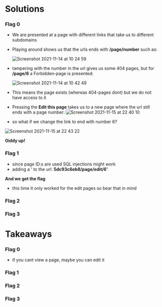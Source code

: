 # Solutions


### Flag 0

- We are presented at a page with different links that take us to different subdomains

- Playing around shows us that the urls ends with **/page/number** such as:

   ![Screenshot 2021-11-14 at 10 24 59](https://user-images.githubusercontent.com/74051842/141675417-128e5464-aa7d-460c-b35c-4f1c7a0d63bc.png)

- tampering with the number in the url gives us some 404 pages, but for **/page/6** a Forbidden-page is presented:


   ![Screenshot 2021-11-14 at 10 42 49](https://user-images.githubusercontent.com/74051842/141675787-25e64ccf-5d04-4f6f-94d1-6af273903d1d.png)

- This means the page exists (whereas 404-pages dont) but we do not have access to it 
- Pressing the **Edit this page** takes us to a new page where the url still ends with a page number:
![Screenshot 2021-11-15 at 22 40 10](https://user-images.githubusercontent.com/74051842/141857735-7ec813b1-4859-4320-af0d-aeb159cba830.png)
- so what if we change the link to end with number 6?

![Screenshot 2021-11-15 at 22 43 22](https://user-images.githubusercontent.com/74051842/141858084-e4bf25ca-b402-401d-8590-1476039cf3ec.png)

**Giddy up!**


### Flag 1

- since page ID:s are used SQL injections might work
- adding a ' to the url: **5dc93c6eb8/page/edit/6'**

**And we get the flag**

- this time it only worked for the edit pages so bear that in mind

### Flag 2

### Flag 3

# Takeaways

### Flag 0

- if you cant view a page, maybe you can edit it

### Flag 1

### Flag 2

### Flag 3
